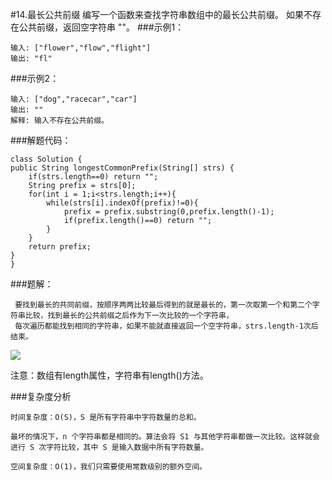 #14.最长公共前缀
    编写一个函数来查找字符串数组中的最长公共前缀。
    如果不存在公共前缀，返回空字符串 ""。
###示例1：

    输入: ["flower","flow","flight"]
    输出: "fl"
###示例2：

	输入: ["dog","racecar","car"]
	输出: ""
	解释: 输入不存在公共前缀。

###解题代码：

	class Solution {
	public String longestCommonPrefix(String[] strs) {
	    if(strs.length==0) return "";
	    String prefix = strs[0];
	    for(int i = 1;i<strs.length;i++){
	        while(strs[i].indexOf(prefix)!=0){
	            prefix = prefix.substring(0,prefix.length()-1);
	            if(prefix.length()==0) return "";
	        }
	    }
	    return prefix;
	}
	}
###题解：

	 要找到最长的共同前缀，按顺序两两比较最后得到的就是最长的，第一次取第一个和第二个字符串比较，找到最长的公共前缀之后作为下一次比较的一个字符串，
	 每次遍历都能找到相同的字符串，如果不能就直接返回一个空字符串，strs.length-1次后结束。
![](https://pic.leetcode-cn.com/b647cab7c3d2bd157cecae10917e0b9b671756b92c9cfcefec1a2bdae299c11c-file_1555694071243)

注意：数组有length属性，字符串有length()方法。

###复杂度分析
	
	时间复杂度：O(S)，S 是所有字符串中字符数量的总和。
	
	最坏的情况下，n 个字符串都是相同的。算法会将 S1 与其他字符串都做一次比较。这样就会进行 S 次字符比较，其中 S 是输入数据中所有字符数量。
	
	空间复杂度：O(1)，我们只需要使用常数级别的额外空间。

